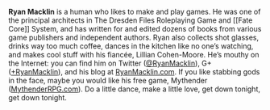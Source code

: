 **Ryan Macklin** is a human who likes to make and play games. He was one of the principal architects in The Dresden Files Roleplaying Game and [[Fate Core]] System, and has written for and edited dozens of books from various game publishers and independent authors. Ryan also collects shot glasses, drinks way too much coffee, dances in the kitchen like no one’s watching, and makes cool stuff with his fiancée, Lillian Cohen-Moore. He’s mouthy on the Internet: you can find him on Twitter ([@RyanMacklin](https://twitter.com/ryanmacklin)), G+ ([+RyanMacklin](https://plus.google.com/+RyanMacklin/posts)), and his blog at [RyanMacklin.com](http://ryanmacklin.com/). If you like stabbing gods in the face, maybe you would like his free game, Mythender ([MythenderRPG.com](http://mythenderrpg.com/)). Do a little dance, make a little love, get down tonight, get down tonight.